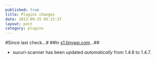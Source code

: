 ```yaml
---
published: true
title: Plugins changes
date: 2013-09-25 05:15:37
layout: post
category: plugins
---
```

#Since last check...#
##In [s1.tinywp.com](http://s1.tinywp.com)...##
+    sucuri-scanner has been updated _automatically_ from 1.4.6 to 1.4.7.
